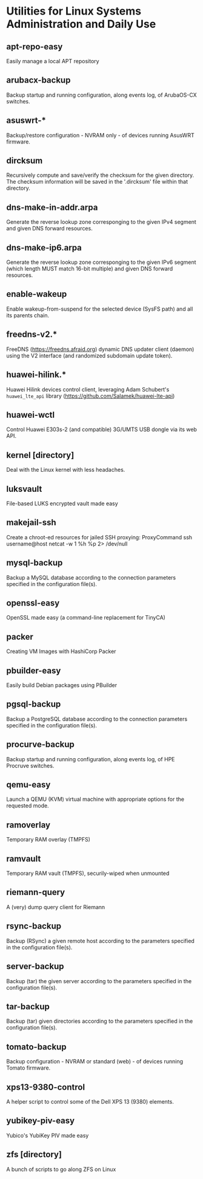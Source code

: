 Utilities for Linux Systems Administration and Daily Use
========================================================

apt-repo-easy
-------------
Easily manage a local APT repository

arubacx-backup
---------------
Backup startup and running configuration, along events log, of ArubaOS-CX
switches.

asuswrt-*
---------
Backup/restore configuration - NVRAM only - of devices running AsusWRT firmware.

dircksum
--------
Recursively compute and save/verify the checksum for the given directory.
The checksum information will be saved in the '.dircksum' file within that
directory.

dns-make-in-addr.arpa
---------------------
Generate the reverse lookup zone corresponging to the given IPv4 segment
and given DNS forward resources.

dns-make-ip6.arpa
-----------------
Generate the reverse lookup zone corresponging to the given IPv6 segment
(which length MUST match 16-bit multiple) and given DNS forward resources.

enable-wakeup
-------------
Enable wakeup-from-suspend for the selected device (SysFS path) and all its
parents chain.

freedns-v2.*
------------
FreeDNS (https://freedns.afraid.org) dynamic DNS updater client (daemon)
using the V2 interface (and randomized subdomain update token).

huawei-hilink.*
---------------
Huawei Hilink devices control client, leveraging Adam Schubert's `huawei_lte_api`
library (https://github.com/Salamek/huawei-lte-api)

huawei-wctl
-----------
Control Huawei E303s-2 (and compatible) 3G/UMTS USB dongle via its web API.

kernel [directory]
------------------
Deal with the Linux kernel with less headaches.

luksvault
---------
File-based LUKS encrypted vault made easy

makejail-ssh
------------
Create a chroot-ed resources for jailed SSH proxying:
  ProxyCommand ssh username@host netcat -w 1 %h %p 2> /dev/null

mysql-backup
------------
Backup a MySQL database according to the connection parameters specified
in the configuration file(s).

openssl-easy
------------
OpenSSL made easy (a command-line replacement for TinyCA)

packer
------
Creating VM Images with HashiCorp Packer

pbuilder-easy
-------------
Easily build Debian packages using PBuilder

pgsql-backup
------------
Backup a PostgreSQL database according to the connection parameters specified
in the configuration file(s).

procurve-backup
---------------
Backup startup and running configuration, along events log, of HPE Procruve
switches.

qemu-easy
---------
Launch a QEMU (KVM) virtual machine with appropriate options for the
requested mode.

ramoverlay
----------
Temporary RAM overlay (TMPFS)

ramvault
--------
Temporary RAM vault (TMPFS), securily-wiped when unmounted

riemann-query
-------------
A (very) dump query client for Riemann

rsync-backup
------------
Backup (RSync) a given remote host according to the parameters specified in
the configuration file(s).

server-backup
-------------
Backup (tar) the given server according to the parameters specified in the
configuration file(s).

tar-backup
----------
Backup (tar) given directories according to the parameters specified in the
configuration file(s).

tomato-backup
-------------
Backup configuration - NVRAM or standard (web) - of devices running Tomato
firmware.

xps13-9380-control
------------------
A helper script to control some of the Dell XPS 13 (9380) elements.

yubikey-piv-easy
----------------
Yubico's YubiKey PIV made easy

zfs [directory]
---------------
A bunch of scripts to go along ZFS on Linux

